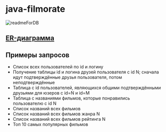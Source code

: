 # java-filmorate

![readmeForDB](https://github.com/shmelactimel/java-filmorate/assets/135132888/7edcab9a-5ecc-478e-91e9-12561e5d3dd9)

## [ER-диаграмма](https://dbdiagram.io/d/Personal-65f42561ae072629ce1872c7)

## Примеры запросов

- Cписок всех пользователей по id и логину
- Получение таблицы id и логина друзей пользователя с id N; сначала идут подтверждённые друзья пользователя, потом неподтверждённые
- Таблица с id пользователей, являющихся общими подтверждёнными друзьями для юзеров с id=N и id=M
- Таблица с названиями фильмов, которые понравились пользователю с id N
- Список названий всех фильмов
- Список названий всех фильмов жанра N
- Список названий всех фильмов рейтинга N
- Топ 10 самых популярных фильмов
